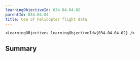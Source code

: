 ```yaml
---
learningObjectiveId: 034.04.04.02
parentId: 034.04.04
title: Use of helicopter flight data
---
```


```tsx eval
<LearningOBjectives learningObjectiveId={034.04.04.02} />
```

## Summary
